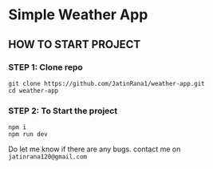 # Simple Weather App
## HOW TO START PROJECT
### STEP 1: Clone repo 
```
git clone https://github.com/JatinRana1/weather-app.git 
cd weather-app
```

### STEP 2: To Start the project
``` 
npm i
npm run dev
```

Do let me know if there are any bugs.
contact me on ```jatinrana120@gmail.com```
